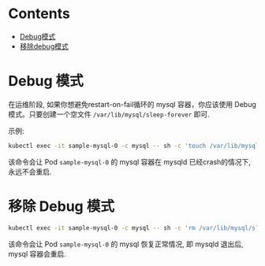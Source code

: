 Contents
=============
 * [Debug模式](#debug模式)
 * [移除debug模式](#移除debug模式)


# Debug 模式

在运维阶段, 如果你想避免restart-on-fail循环的 mysql 容器，你应该使用 Debug 模式。只要创建一个空文件 `/var/lib/mysql/sleep-forever` 即可.

示例:

```bash
kubectl exec -it sample-mysql-0 -c mysql -- sh -c 'touch /var/lib/mysql/sleep-forever'
```
该命令会让 Pod `sample-mysql-0` 的 mysql 容器在 mysqld 已经crash的情况下, 永远不会重启.

# 移除 Debug 模式

```bash
kubectl exec -it sample-mysql-0 -c mysql -- sh -c 'rm /var/lib/mysql/sleep-forever'
```
该命令会让 Pod `sample-mysql-0` 的 mysql 恢复正常情况, 即 mysqld 退出后, mysql 容器会重启.